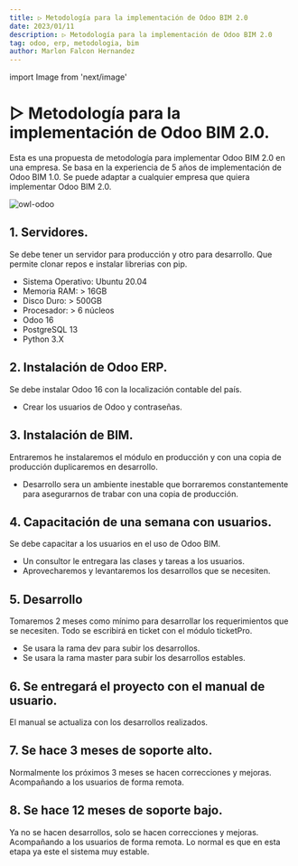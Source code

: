 ```yaml
---
title: ▷ Metodología para la implementación de Odoo BIM 2.0
date: 2023/01/11
description: ▷ Metodología para la implementación de Odoo BIM 2.0
tag: odoo, erp, metodologia, bim
author: Marlon Falcon Hernandez
---
```

import Image from 'next/image'

# ▷ Metodología para la implementación de Odoo BIM 2.0.
Esta es una propuesta de metodología para implementar Odoo BIM 2.0 en una empresa. Se basa en la experiencia de 5 años de implementación de Odoo BIM 1.0. Se puede adaptar a cualquier empresa que quiera implementar Odoo BIM 2.0.

<Image
  src="/images/posts/bim-20-metodologia.png"
  alt="owl-odoo"
  width={1584}
  height={396}
  priority
  className="next-image"
/>

## 1. Servidores.
Se debe tener un servidor para producción y otro para desarrollo. Que permite clonar repos e instalar librerias con pip.
- Sistema Operativo: Ubuntu 20.04
- Memoria RAM: > 16GB
- Disco Duro: > 500GB
- Procesador: > 6 núcleos
- Odoo 16
- PostgreSQL 13
- Python 3.X

## 2. Instalación de Odoo ERP.
Se debe instalar Odoo 16 con la localización contable del país.
- Crear los usuarios de Odoo y contraseñas.

## 3. Instalación de BIM.
Entraremos he instalaremos el módulo en producción y con una copia de producción duplicaremos en desarrollo.
- Desarrollo sera un ambiente inestable que borraremos constantemente para asegurarnos de trabar con una copia de producción.

## 4. Capacitación de una semana con usuarios.
Se debe capacitar a los usuarios en el uso de Odoo BIM.
- Un consultor le entregara las clases y tareas a los usuarios.
- Aprovecharemos y levantaremos los desarrollos que se necesiten.

## 5. Desarrollo
Tomaremos 2 meses como mínimo para desarrollar los requerimientos que se necesiten. Todo se escribirá en ticket con el módulo ticketPro.
- Se usara la rama dev para subir los desarrollos.
- Se usara la rama master para subir los desarrollos estables.

## 6. Se entregará el proyecto con el manual de usuario.
El manual se actualiza con los desarrollos realizados.

## 7. Se hace 3 meses de soporte alto.
Normalmente los próximos 3 meses se hacen correcciones y mejoras. Acompañando a los usuarios de forma remota.

## 8. Se hace 12 meses de soporte bajo.
Ya no se hacen desarrollos, solo se hacen correcciones y mejoras. Acompañando a los usuarios de forma remota. Lo normal es que en esta etapa ya este el sistema muy estable.